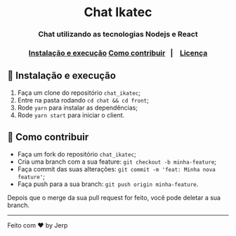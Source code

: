 <h1 align="center">
  Chat Ikatec
</h1>

<h3 align="center">
  Chat utilizando as tecnologias Nodejs e React
<h3>

<p align="center">
  <a href="#-instalacao-e-execução">Instalação e execução</a>
  <a href="#-como-contribuir">Como contribuir</a>&nbsp;&nbsp;&nbsp;|&nbsp;&nbsp;&nbsp;
  <a href="#memo-licença">Licença</a>
</p>

## 🚀 Instalação e execução

1. Faça um clone do repositório `chat_ikatec`;
2. Entre na pasta rodando `cd chat && cd front`;
3. Rode `yarn` para instalar as dependências;
4. Rode `yarn start` para iniciar o client.

## 🤔 Como contribuir

- Faça um fork do repositório `chat_ikatec`;
- Cria uma branch com a sua feature: `git checkout -b minha-feature`;
- Faça commit das suas alterações: `git commit -m 'feat: Minha nova feature'`;
- Faça push para a sua branch: `git push origin minha-feature`.

Depois que o merge da sua pull request for feito, você pode deletar a sua branch.

---

Feito com ♥ by Jerp
